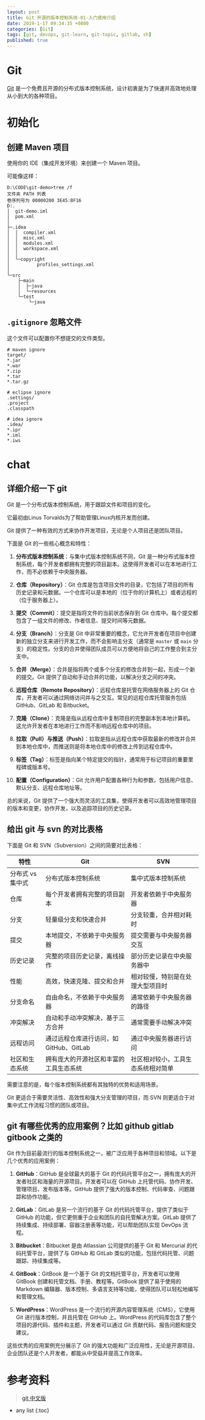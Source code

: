 ```yaml
---
layout: post
title: Git 开源的版本控制系统-01-入门使用介绍
date: 2019-1-17 09:34:35 +0800
categories: [Git]
tags: [git, devops, git-learn, git-topic, gitlab, sh]
published: true
---
```



# Git

[Git](https://git-scm.com) 是一个免费且开源的分布式版本控制系统，设计初衷是为了快速并高效地处理从小到大的各种项目。


# 初始化 

## 创建 Maven 项目

使用你的 IDE（集成开发环境）来创建一个 Maven 项目。

可能像这样：

```
D:\CODE\git-demo>tree /f
文件夹 PATH 列表
卷序列号为 00000200 3E45:BF16
D:.
│  git-demo.iml
│  pom.xml
│
├─.idea
│  │  compiler.xml
│  │  misc.xml
│  │  modules.xml
│  │  workspace.xml
│  │
│  └─copyright
│          profiles_settings.xml
│
└─src
    ├─main
    │  ├─java
    │  └─resources
    └─test
        └─java
```

## ```.gitignore``` 忽略文件

这个文件可以配置你不想提交的文件类型。

```
# maven ignore
target/
*.jar
*.war
*.zip
*.tar
*.tar.gz

# eclipse ignore
.settings/
.project
.classpath

# idea ignore
.idea/
*.ipr
*.iml
*.iws
```

# chat

## 详细介绍一下 git

Git 是一个分布式版本控制系统，用于跟踪文件和项目的变化。

它最初由Linus Torvalds为了帮助管理Linux内核开发而创建。

Git 提供了一种有效的方式来协作开发项目，无论是个人项目还是团队项目。

下面是 Git 的一些核心概念和特性：

1. **分布式版本控制系统**：与集中式版本控制系统不同，Git 是一种分布式版本控制系统，每个开发者都拥有完整的项目副本。这使得开发者可以在本地进行工作，而不必依赖于中央服务器。

2. **仓库（Repository）**：Git 仓库是包含项目文件的目录，它包括了项目的所有历史记录和元数据。一个仓库可以是本地的（位于你的计算机上）或者远程的（位于服务器上）。

3. **提交（Commit）**：提交是指将文件的当前状态保存到 Git 仓库中。每个提交都包含了一组文件的修改、作者信息、提交时间等元数据。

4. **分支（Branch）**：分支是 Git 中非常重要的概念，它允许开发者在项目中创建新的独立分支来进行开发工作，而不会影响主分支（通常是 `master` 或 `main` 分支）的稳定性。分支的合并使得团队成员可以方便地将自己的工作整合到主分支中。

5. **合并（Merge）**：合并是指将两个或多个分支的修改合并到一起，形成一个新的提交。Git 提供了自动和手动合并的功能，以解决分支之间的冲突。

6. **远程仓库（Remote Repository）**：远程仓库是托管在网络服务器上的 Git 仓库，开发者可以通过网络访问并与之交互。常见的远程仓库托管服务包括 GitHub、GitLab 和 Bitbucket。

7. **克隆（Clone）**：克隆是指从远程仓库中复制项目的完整副本到本地计算机。这允许开发者在本地进行工作而不影响远程仓库中的项目。

8. **拉取（Pull）与推送（Push）**：拉取是指从远程仓库中获取最新的修改并合并到本地仓库中，而推送则是将本地仓库中的修改上传到远程仓库中。

9. **标签（Tag）**：标签是指向某个特定提交的指针，通常用于标记项目的重要里程碑或版本号。

10. **配置（Configuration）**：Git 允许用户配置各种行为和参数，包括用户信息、默认分支、远程仓库地址等。

总的来说，Git 提供了一个强大而灵活的工具集，使得开发者可以高效地管理项目的版本和变更，协作开发，以及追踪项目的历史记录。

## 给出 git 与 svn 的对比表格

下面是 Git 和 SVN（Subversion）之间的简要对比表格：

| 特性            | Git                                       | SVN                               |
|----------------|-------------------------------------------|-----------------------------------|
| 分布式 vs 集中式 | 分布式版本控制系统                         | 集中式版本控制系统                 |
| 仓库            | 每个开发者拥有完整的项目副本               | 开发者依赖于中央服务器             |
| 分支            | 轻量级分支和快速合并                       | 分支较重，合并相对耗时            |
| 提交            | 本地提交，不依赖于中央服务器               | 提交需要与中央服务器交互           |
| 历史记录        | 完整的项目历史记录，离线操作              | 部分历史记录在中央服务器中         |
| 性能            | 高效，快速克隆、提交和合并                 | 相对较慢，特别是在处理大型项目时   |
| 分支命名        | 自由命名，不依赖于中央服务器               | 通常依赖于中央服务器的路径         |
| 冲突解决        | 自动和手动冲突解决，基于三方合并           | 通常需要手动解决冲突               |
| 远程访问        | 通过远程仓库进行访问，如 GitHub、GitLab   | 通过中央服务器进行访问            |
| 社区和生态系统  | 拥有庞大的开源社区和丰富的工具生态系统   | 社区相对较小，工具生态系统相对简单 |

需要注意的是，每个版本控制系统都有其独特的优势和适用场景。

Git 更适合于需要灵活性、高效性和强大分支管理的项目，而 SVN 则更适合于对集中式工作流程习惯的团队或项目。

## git 有哪些优秀的应用案例？比如 github gitlab gitbook 之类的

Git 作为目前最流行的版本控制系统之一，被广泛应用于各种项目和领域。以下是几个优秀的应用案例：

1. **GitHub**：GitHub 是全球最大的基于 Git 的代码托管平台之一，拥有庞大的开发者社区和海量的开源项目。开发者可以在 GitHub 上托管代码、协作开发、管理项目、发布版本等。GitHub 提供了强大的版本控制、代码审查、问题跟踪和协作功能。

2. **GitLab**：GitLab 是另一个流行的基于 Git 的代码托管平台，提供了类似于 GitHub 的功能，但它更侧重于企业和团队的自托管解决方案。GitLab 提供了持续集成、持续部署、容器注册表等功能，可以帮助团队实现 DevOps 流程。

3. **Bitbucket**：Bitbucket 是由 Atlassian 公司提供的基于 Git 和 Mercurial 的代码托管平台，提供了与 GitHub 和 GitLab 类似的功能，包括代码托管、问题跟踪、持续集成等。

4. **GitBook**：GitBook 是一个基于 Git 的文档托管平台，开发者可以使用 GitBook 创建和托管文档、手册、教程等。GitBook 提供了易于使用的 Markdown 编辑器、版本控制、多语言支持等功能，使得团队可以轻松地编写和管理文档。

5. **WordPress**：WordPress 是一个流行的开源内容管理系统（CMS），它使用 Git 进行版本控制，并且托管在 GitHub 上。WordPress 的代码库包含了整个项目的源代码、插件和主题，开发者可以通过 Git 贡献代码、报告问题和提交建议。

这些优秀的应用案例充分展示了 Git 的强大功能和广泛应用性，无论是开源项目、企业团队还是个人开发者，都能从中受益并提高工作效率。

# 参考资料

> [git 中文版](http://www.liaoxuefeng.com/wiki/0013739516305929606dd18361248578c67b8067c8c017b000)

* any list
{:toc}


